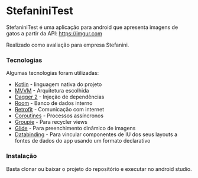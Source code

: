 # StefaniniTest
StefaniniTest é uma aplicação para android que apresenta imagens de gatos a partir da API:  https://imgur.com

Realizado como avaliação para empresa Stefanini.
### Tecnologias

Algumas tecnologias foram utilizadas:

* [Kotlin] - linguagem nativa do projeto
* [MVVM] - Arquitetura escolhida
* [Dagger 2] - Injeção de dependências
* [Room] - Banco de dados interno
* [Retrofit] - Comunicação com internet
* [Coroutines] - Processos assíncronos 
* [Groupie] - Para recycler views
* [Glide] - Para preenchimento dinâmico de imagens
* [Databinding] -  Para vincular componentes de IU dos seus layouts a fontes de dados do app usando um formato declarativo

### Instalação

Basta clonar ou baixar o projeto do repositório e executar no android studio.

   [Kotlin]: <https://kotlinlang.org/>
   [MVVM]: <https://developer.android.com/jetpack/guide?hl=pt-br>
   [Dagger 2]: <https://dagger.dev/>
   [Room]: <https://developer.android.com/topic/libraries/architecture/room>
   [Retrofit]: <https://square.github.io/retrofit/>
   [Coroutines]: <https://developer.android.com/kotlin/coroutines>
   [Groupie]: <https://github.com/lisawray/groupie>
   [Glide]: <https://bumptech.github.io/glide/>
   [Databinding]: <https://developer.android.com/topic/libraries/data-binding?hl=pt-br>
